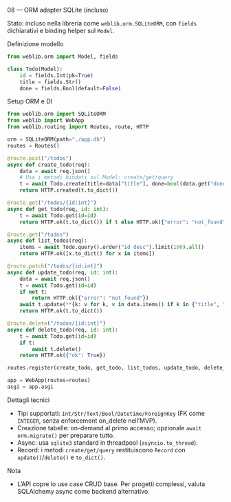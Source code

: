 08 — ORM adapter SQLite (incluso)

Stato: incluso nella libreria come `weblib.orm.SQLiteORM`, con `fields` dichiarativi e binding helper sul `Model`.

Definizione modello

```python
from weblib.orm import Model, fields

class Todo(Model):
    id = fields.Int(pk=True)
    title = fields.Str()
    done = fields.Bool(default=False)
```

Setup ORM e DI

```python
from weblib.orm import SQLiteORM
from weblib import WebApp
from weblib.routing import Routes, route, HTTP

orm = SQLiteORM(path="./app.db")
routes = Routes()

@route.post("/todos")
async def create_todo(req):
    data = await req.json()
    # Usa i metodi bindati sul Model: create/get/query
    t = await Todo.create(title=data["title"], done=bool(data.get("done", False)))
    return HTTP.created(t.to_dict())

@route.get("/todos/{id:int}")
async def get_todo(req, id: int):
    t = await Todo.get(id=id)
    return HTTP.ok(t.to_dict()) if t else HTTP.ok({"error": "not_found"})

@route.get("/todos")
async def list_todos(req):
    items = await Todo.query().order("id desc").limit(100).all()
    return HTTP.ok([x.to_dict() for x in items])

@route.patch("/todos/{id:int}")
async def update_todo(req, id: int):
    data = await req.json()
    t = await Todo.get(id=id)
    if not t:
        return HTTP.ok({"error": "not_found"})
    await t.update(**{k: v for k, v in data.items() if k in {"title", "done"}})
    return HTTP.ok(t.to_dict())

@route.delete("/todos/{id:int}")
async def delete_todo(req, id: int):
    t = await Todo.get(id=id)
    if t:
        await t.delete()
    return HTTP.ok({"ok": True})

routes.register(create_todo, get_todo, list_todos, update_todo, delete_todo)

app = WebApp(routes=routes)
asgi = app.asgi
```

Dettagli tecnici

- Tipi supportati: `Int/Str/Text/Bool/Datetime/ForeignKey` (FK come `INTEGER`, senza enforcement on_delete nell’MVP).
- Creazione tabelle: on-demand al primo accesso; opzionale `await orm.migrate()` per preparare tutto.
- Async: usa `sqlite3` standard in threadpool (`asyncio.to_thread`).
- Record: i metodi `create/get/query` restituiscono `Record` con `update()`/`delete()` e `to_dict()`.

Nota

- L’API copre lo use case CRUD base. Per progetti complessi, valuta SQLAlchemy async come backend alternativo.

